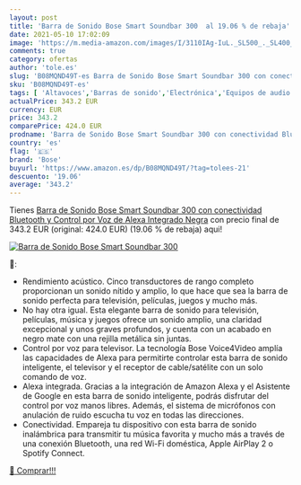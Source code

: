 ```yaml
---
layout: post
title: 'Barra de Sonido Bose Smart Soundbar 300  al 19.06 % de rebaja'
date: 2021-05-10 17:02:09
image: 'https://m.media-amazon.com/images/I/3110IAg-IuL._SL500_._SL400_.jpg'
comments: true
category: ofertas
author: 'tole.es'
slug: 'B08MQND49T-es Barra de Sonido Bose Smart Soundbar 300 con conectividad...'
sku: 'B08MQND49T-es'
tags: [ 'Altavoces','Barras de sonido','Electrónica','Equipos de audio y Hi-Fi','alexa','bose', ]
actualPrice: 343.2 EUR
currency: EUR
price: 343.2
comparePrice: 424.0 EUR
prodname: 'Barra de Sonido Bose Smart Soundbar 300 con conectividad Bluetooth y Control por Voz de Alexa Integrado  Negra'
country: 'es'
flag: '🇪🇸'
brand: 'Bose'
buyurl: 'https://www.amazon.es/dp/B08MQND49T/?tag=tolees-21'
descuento: '19.06'
average: '343.2'
---
```


Tienes [Barra de Sonido Bose Smart Soundbar 300 con conectividad Bluetooth y Control por Voz de Alexa Integrado  Negra](https://www.amazon.es/dp/B08MQND49T/?tag=tolees-21) con precio final de  343.2 EUR (original: 424.0 EUR) (19.06 %  de rebaja) aqui!

[![Barra de Sonido Bose Smart Soundbar 300 ](https://m.media-amazon.com/images/I/3110IAg-IuL._SL500_._SL400_.jpg)](https://www.amazon.es/dp/B08MQND49T/?tag=tolees-21)

🔎:

- Rendimiento acústico. Cinco transductores de rango completo proporcionan un sonido nítido y amplio, lo que hace que sea la barra de sonido perfecta para televisión, películas, juegos y mucho más.
- No hay otra igual. Esta elegante barra de sonido para televisión, películas, música y juegos ofrece un sonido amplio, una claridad excepcional y unos graves profundos, y cuenta con un acabado en negro mate con una rejilla metálica sin juntas.
- Control por voz para televisor. La tecnología Bose Voice4Video amplía las capacidades de Alexa para permitirte controlar esta barra de sonido inteligente, el televisor y el receptor de cable/satélite con un solo comando de voz.
- Alexa integrada. Gracias a la integración de Amazon Alexa y el Asistente de Google en esta barra de sonido inteligente, podrás disfrutar del control por voz manos libres. Además, el sistema de micrófonos con anulación de ruido escucha tu voz en todas las direcciones.
- Conectividad. Empareja tu dispositivo con esta barra de sonido inalámbrica para transmitir tu música favorita y mucho más a través de una conexión Bluetooth, una red Wi-Fi doméstica, Apple AirPlay 2 o Spotify Connect.

[🛒 Comprar!!!](https://www.amazon.es/dp/B08MQND49T/?tag=tolees-21)
